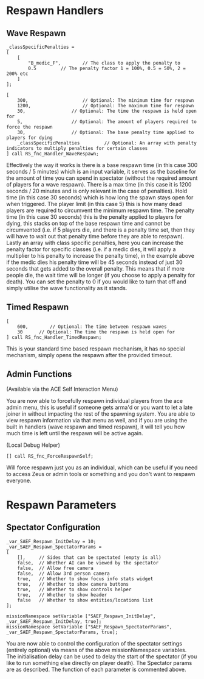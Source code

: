 # Respawn Handlers
## Wave Respawn
```
_classSpecificPenalties =
[
	[
		"B_medic_F",		// The class to apply the penalty to
		0.5			// The penalty factor 1 = 100%, 0.5 = 50%, 2 = 200% etc
	]
];

[
	300,					// Optional: The minimum time for respawn
	1200,					// Optional: The maximum time for respawn
	30,					// Optional: The time the respawn is held open for
	5,					// Optional: The amount of players required to force the respawn
	30,					// Optional: The base penalty time applied to players for dying
	_classSpecificPenalties			// Optional: An array with penalty indicators to multiply penalties for certain classes
] call RS_fnc_Handler_WaveRespawn;
```

Effectively the way it works is there is a base respawn time (in this case 300 seconds / 5 minutes) which is an input variable, it serves as the baseline for the amount of time you can spend in spectator (without the required amount of players for a wave respawn). There is a max time (in this case it is 1200 seconds / 20 minutes and is only relevant in the case of penalties). Hold time (in this case 30 seconds) which is how long the spawn stays open for when triggered. The player limit (in this case 5) this is how many dead players are required to circumvent the minimum respawn time. The penalty time (in this case 30 seconds) this is the penalty applied to players for dying, this stacks on top of the base respawn time and cannot be circumvented (i.e. if 5 players die, and there is a penalty time set, then they will have to wait out that penalty time before they are able to respawn). Lastly an array with class specific penalties, here you can increase the penalty factor for specific classes (i.e. if a medic dies, it will apply a multiplier to his penalty to increase the penalty time), in the example above if the medic dies his penalty time will be 45 seconds instead of just 30 seconds that gets added to the overall penalty. This means that if more people die, the wait time will be longer (if you choose to apply a penalty for death). You can set the penalty to 0 if you would like to turn that off and simply utilise the wave functionality as it stands.

## Timed Respawn
```
[
	600,		// Optional: The time between respawn waves
	30		// Optional: The time the respawn is held open for
] call RS_fnc_Handler_TimedRespawn;
```

This is your standard time based respawn mechanism, it has no special mechanism, simply opens the respawn after the provided timeout.

## Admin Functions 
(Available via the ACE Self Interaction Menu)

You are now able to forcefully respawn individual players from the ace admin menu, this is useful if someone gets arma'd or you want to let a late joiner in without impacting the rest of the spawning system.
You are able to view respawn information via that menu as well, and if you are using the built in handlers (wave respawn and timed respawn), it will tell you how much time is left until the respawn will be active again.

(Local Debug Helper)
```
[] call RS_fnc_ForceRespawnSelf;
```
Will force respawn just you as an individual, which can be useful if you need to access Zeus or admin tools or something and you don't want to respawn everyone.

# Respawn Parameters
## Spectator Configuration
```
_var_SAEF_Respawn_InitDelay = 10;
_var_SAEF_Respawn_SpectatorParams = 
[
	[], 	// Sides that can be spectated (empty is all)
	false,	// Whether AI can be viewed by the spectator
	false,	// Allow free camera
	false,	// Allow 3rd person camera
	true,	// Whether to show focus info stats widget
	true,	// Whether to show camera buttons
	true, 	// Whether to show controls helper
	true,	// Whether to show header
	false	// Whether to show entities/locations list
];

missionNamespace setVariable ["SAEF_Respawn_InitDelay", _var_SAEF_Respawn_InitDelay, true];
missionNamespace setVariable ["SAEF_Respawn_SpectatorParams", _var_SAEF_Respawn_SpectatorParams, true];
```

You are now able to control the configuration of the spectator settings (entirely optional) via means of the above missionNamespace variables. The initialisation delay can be used to delay the start of the spectator (if you like to run something else directly on player death). The Spectator params are as described. The function of each parameter is commented above.
